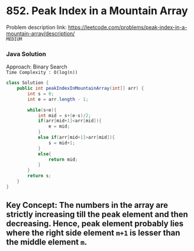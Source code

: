 # **852. Peak Index in a Mountain Array**
Problem description link: https://leetcode.com/problems/peak-index-in-a-mountain-array/description/
<br>
`MEDIUM`
### Java Solution
Approach: Binary Search <br>
`Time Complexity : O(log(n))`
```java
class Solution {
    public int peakIndexInMountainArray(int[] arr) {
        int s = 0;
        int e = arr.length - 1;

        while(s<e){
            int mid = s+(e-s)/2;
            if(arr[mid+1]<arr[mid]){
                e = mid;
            }
            else if(arr[mid+1]>arr[mid]){
                s = mid+1;
            }
            else{
                return mid;
            }
        }
        return s;
    }
}
```
## **Key Concept:** The numbers in the array are strictly increasing till the peak element and then decreasing. Hence, peak element probably lies where the right side element `m+1` is lesser than the middle element `m`.
